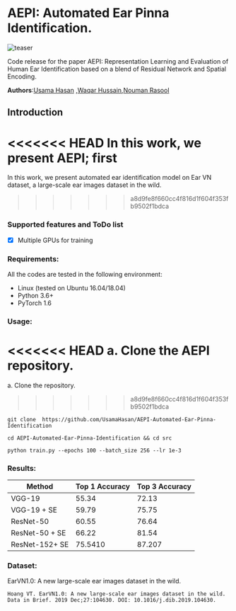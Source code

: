 # AEPI: Automated Ear Pinna Identification.

![teaser](https://github.com/UsamaHasan/AEPI-Automated-Ear-Pinna-Identification/blob/master/doc/spnet.png)

Code release for the paper AEPI: Representation Learning and Evaluation of Human Ear Identification based on a blend of Residual Network and Spatial Encoding.

**Authors**:[Usama Hasan](https://usamahasan.github.io/) ,[Waqar Hussain](https://www.researchgate.net/profile/Waqar_Hussain7),[Nouman Rasool](https://www.researchgate.net/profile/Nouman_Rasool)

## Introduction
<<<<<<< HEAD
In this work, we present AEPI; first 
=======
In this work, we present automated ear identification model on Ear VN dataset, a large-scale ear images dataset in the wild.
>>>>>>> a8d9fe8f660cc4f816d1f604f353fb9502f1bdca


### Supported features and ToDo list
- [x] Multiple GPUs for training

### Requirements:
All the codes are tested in the following environment:
* Linux (tested on Ubuntu 16.04/18.04)
* Python 3.6+
* PyTorch 1.6

### Usage: 

<<<<<<< HEAD
a. Clone the AEPI repository.
=======
a. Clone the repository.
>>>>>>> a8d9fe8f660cc4f816d1f604f353fb9502f1bdca
```shell
git clone  https://github.com/UsamaHasan/AEPI-Automated-Ear-Pinna-Identification
```
```shell
cd AEPI-Automated-Ear-Pinna-Identification && cd src
```
```
python train.py --epochs 100 --batch_size 256 --lr 1e-3
```
### Results:

|	Method 	          |		Top 1 Accuracy	|	Top 3 Accuracy	|	
|	---	      |   ---  |	---	|
|	VGG-19	          |		   55.34			  |	    72.13			  |  
|	VGG-19 + SE       |		   59.79			  |	    75.75			  |
|	ResNet-50	        |	   	 60.55			  |	    76.64			  |
|	ResNet-50 + SE    |		   66.22			  |	    81.54			  |
|	ResNet-152+ SE    |		   75.5410		  |	    87.207			|

### Dataset:
EarVN1.0: A new large-scale ear images dataset in the wild.
```
Hoang VT. EarVN1.0: A new large-scale ear images dataset in the wild. Data in Brief. 2019 Dec;27:104630. DOI: 10.1016/j.dib.2019.104630.  
```
